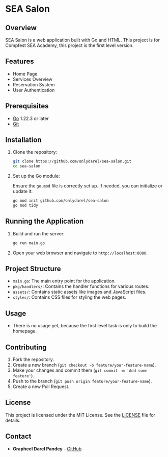 # SEA Salon

## Overview

SEA Salon is a web application built with Go and HTML. This project is for Compfest SEA Academy, this project is the first level version.

## Features

- Home Page
- Services Overview
- Reservation System
- User Authentication

## Prerequisites

- [Go](https://golang.org/doc/install) 1.22.3 or later
- [Git](https://git-scm.com/book/en/v2/Getting-Started-Installing-Git)

## Installation

1. Clone the repository:

    ```sh
    git clone https://github.com/onlydarel/sea-salon.git
    cd sea-salon
    ```

2. Set up the Go module:

   Ensure the `go.mod` file is correctly set up. If needed, you can initialize or update it:

    ```sh
    go mod init github.com/onlydarel/sea-salon
    go mod tidy
    ```

## Running the Application

1. Build and run the server:

    ```sh
    go run main.go
    ```

2. Open your web browser and navigate to `http://localhost:8080`.

## Project Structure

- `main.go`: The main entry point for the application.
- `pkg/handlers/`: Contains the handler functions for various routes.
- `assets/`: Contains static assets like images and JavaScript files.
- `styles/`: Contains CSS files for styling the web pages.

## Usage

- There is no usage yet, because the first level task is only to build the homepage.

## Contributing

1. Fork the repository.
2. Create a new branch (`git checkout -b feature/your-feature-name`).
3. Make your changes and commit them (`git commit -m 'Add some feature'`).
4. Push to the branch (`git push origin feature/your-feature-name`).
5. Create a new Pull Request.

## License

This project is licensed under the MIT License. See the [LICENSE](LICENSE) file for details.

## Contact

- **Grapheel Darel Pandey** - [GitHub](https://github.com/onlydarel)


